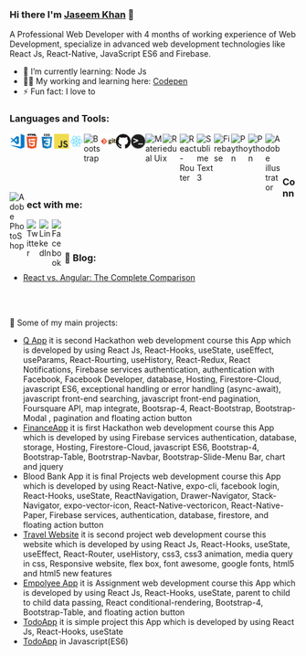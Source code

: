 ### Hi there I'm [Jaseem Khan](https://www.linkedin.com/in/jaseem-khan-4a4b98147/) 👋
A Professional Web Developer with 4 months of working experience of Web Development, specialize in advanced web development technologies like React Js, React-Native, JavaScript ES6 and Firebase.

- 🌱 I’m currently learning: Node Js
- 👨‍💻 My working and learning here: [Codepen](https://codepen.io/jskhan211)
- ⚡ Fun fact: I love to

### Languages and Tools:
<img align="left" alt="Visual Studio Code" width="26px" src="https://raw.githubusercontent.com/github/explore/80688e429a7d4ef2fca1e82350fe8e3517d3494d/topics/visual-studio-code/visual-studio-code.png" />
<img align="left" alt="HTML5" width="26px" src="https://raw.githubusercontent.com/github/explore/80688e429a7d4ef2fca1e82350fe8e3517d3494d/topics/html/html.png" />
<img align="left" alt="CSS3" width="26px" src="https://raw.githubusercontent.com/github/explore/80688e429a7d4ef2fca1e82350fe8e3517d3494d/topics/css/css.png" />
<img align="left" alt="JavaScript" width="26px" src="https://raw.githubusercontent.com/github/explore/80688e429a7d4ef2fca1e82350fe8e3517d3494d/topics/javascript/javascript.png" />
<img align="left" alt="React" width="26px" src="https://raw.githubusercontent.com/github/explore/80688e429a7d4ef2fca1e82350fe8e3517d3494d/topics/react/react.png" />
<img align="left" alt="Bootstrap" width="30px" src="https://www.searchpng.com/wp-content/uploads/2019/02/Bootstrap-Logo-PNG.png" />
<img align="left" alt="Git" width="26px" src="https://raw.githubusercontent.com/github/explore/80688e429a7d4ef2fca1e82350fe8e3517d3494d/topics/git/git.png" />
<img align="left" alt="GitHub" width="26px" src="https://raw.githubusercontent.com/github/explore/78df643247d429f6cc873026c0622819ad797942/topics/github/github.png" />
<img align="left" alt="Terminal" width="26px" src="https://raw.githubusercontent.com/github/explore/80688e429a7d4ef2fca1e82350fe8e3517d3494d/topics/terminal/terminal.png" />
<img align="left" alt="Material Ui" width="30px" src="https://material-ui.com/static/logo.png" />
<img align="left" alt="Redux" width="30px" src="https://encrypted-tbn0.gstatic.com/images?q=tbn:ANd9GcRYmBJ6P3tn6EGQPaEUiVNdkrNyKahwi4oDHQ&usqp=CAU" />
<img align="left" alt="React-Router" width="30px" src="https://cdn.worldvectorlogo.com/logos/react-router.svg" />
<img align="left" alt="Sublime Text 3" width="30px" src="https://upload.wikimedia.org/wikipedia/en/d/d2/Sublime_Text_3_logo.png" />
<img align="left" alt="Firebase" width="30px" src="https://firebase.google.com/downloads/brand-guidelines/PNG/logo-vertical.png" />
<img align="left" alt="Python" width="30px" src="https://backtrace.io/for/_images/python.svg" />
<img align="left" alt="Python" width="30px" src="https://magenta.tensorflow.org/assets/groovae/colab.jpg" />
<img align="left" alt="Adobe illustrator" width="30px" src="https://upload.wikimedia.org/wikipedia/commons/thumb/f/fb/Adobe_Illustrator_CC_icon.svg/1200px-Adobe_Illustrator_CC_icon.svg.png" />
<br />
<img align="left" alt="Adobe PhotoShop" width="30px" src="https://encrypted-tbn0.gstatic.com/images?q=tbn:ANd9GcS57o496OQRfofX5sSeRSuMG-l8RMPQHF1wRQ&usqp=CAU" />

<br />
<br />

### Connect with me:
[<img align="left" alt="Twitter" width="22px" href="https://twitter.com/jskhan211" src="https://cdn.jsdelivr.net/npm/simple-icons@v3/icons/twitter.svg" />](https://twitter.com/jskhan211)
[<img align="left" alt="LinkedIn" width="22px" src="https://cdn.jsdelivr.net/npm/simple-icons@v3/icons/linkedin.svg" />](https://www.linkedin.com/in/jaseem-khan-4a4b98147/)
[<img align="left" alt="Facebook" width="22px" src="https://toppng.com/uploads/preview/facebook-f-icon-facebook-logo-png-white-11563016108d1db9g68rk.png" />](https://www.facebook.com/profile.php?id=100012849786258)

<br />
<br />

### 📕 Blog: 
- [React vs. Angular: The Complete Comparison](https://medium.com/@jskhan211/react-vs-angular-the-complete-comparison-8b6ee68e4e8e)

<br />
<br />

🚀 Some of my main projects:
- [Q App](https://q-app-b2861.web.app/) it is second Hackathon web development course this App which is developed     by using React Js, React-Hooks, useState, useEffect, useParams, React-Rourting, useHistory, React-Redux, React Notifications, Firebase services authentication, authentication with Facebook, Facebook Developer, database, Hosting, Firestore-Cloud, javascript ES6, exceptional handling or error handling (async-await), javascript front-end searching, javascript front-end pagination, Foursquare API, map integrate, Bootsrap-4, React-Bootstrap, Bootstrap-Modal , pagination and floating action button
- [FinanceApp](https://finance-app-e0475.web.app/l) it is first Hackathon web development course this App which is developed by using Firebase services authentication, database, storage, Hosting, Firestore-Cloud, javascript ES6, Bootstrap-4, Bootstrap-Table, Bootrstrap-Navbar, Bootstrap-Slide-Menu Bar, chart and jquery  
- Blood Bank App it is final Projects web development course this App which is developed by using React-Native, expo-cli, facebook login, React-Hooks, useState, ReactNavigation, Drawer-Navigator, Stack-Navigator, expo-vector-icon, React-Native-vectoricon, React-Native-Paper, Firebase services, authentication, database, firestore, and floating action button 
- [Travel Website](https://www.linkedin.com/feed/update/urn:li:activity:6722090829277630465/) it is second project web development course this website which is developed by using React Js, React-Hooks, useState, useEffect, React-Router, useHistory, css3, css3 animation, media query in css, Responsive website, flex box, font awesome, google fonts, html5 and html5 new features    
- [Empolyee App](https://jaseemkhan211.github.io/Employee-App/) it is Assignment web development course this App which is developed by using React Js, React-Hooks, useState, parent to child to child data passing, React conditional-rendering, Bootstrap-4, Bootstrap-Table, and floating action button
- [TodoApp](https://jaseemkhan211.github.io/Todo-App/) it is simple project this App which is developed by using React Js, React-Hooks, useState
- [TodoApp](https://jaseemkhan211.github.io/TodoApp/) in Javascript(ES6) 


